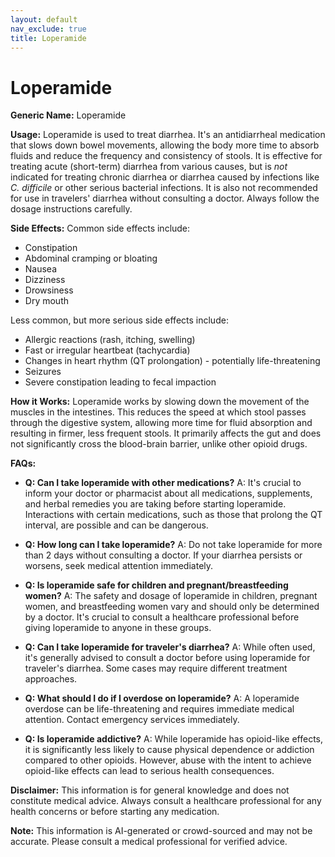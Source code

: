 ```yaml
---
layout: default
nav_exclude: true
title: Loperamide
---
```


# Loperamide

**Generic Name:** Loperamide

**Usage:** Loperamide is used to treat diarrhea.  It's an antidiarrheal medication that slows down bowel movements, allowing the body more time to absorb fluids and reduce the frequency and consistency of stools.  It is effective for treating acute (short-term) diarrhea from various causes, but is *not* indicated for treating chronic diarrhea or diarrhea caused by infections like *C. difficile* or other serious bacterial infections. It is also not recommended for use in travelers' diarrhea without consulting a doctor.  Always follow the dosage instructions carefully.

**Side Effects:** Common side effects include:

* Constipation
* Abdominal cramping or bloating
* Nausea
* Dizziness
* Drowsiness
* Dry mouth

Less common, but more serious side effects include:

* Allergic reactions (rash, itching, swelling)
* Fast or irregular heartbeat (tachycardia)
* Changes in heart rhythm (QT prolongation) - potentially life-threatening
* Seizures
* Severe constipation leading to fecal impaction


**How it Works:** Loperamide works by slowing down the movement of the muscles in the intestines. This reduces the speed at which stool passes through the digestive system, allowing more time for fluid absorption and resulting in firmer, less frequent stools. It primarily affects the gut and does not significantly cross the blood-brain barrier, unlike other opioid drugs.

**FAQs:**

* **Q: Can I take loperamide with other medications?** A:  It's crucial to inform your doctor or pharmacist about all medications, supplements, and herbal remedies you are taking before starting loperamide.  Interactions with certain medications, such as those that prolong the QT interval, are possible and can be dangerous.

* **Q: How long can I take loperamide?** A:  Do not take loperamide for more than 2 days without consulting a doctor.  If your diarrhea persists or worsens, seek medical attention immediately.

* **Q: Is loperamide safe for children and pregnant/breastfeeding women?** A:  The safety and dosage of loperamide in children, pregnant women, and breastfeeding women vary and should only be determined by a doctor.  It's crucial to consult a healthcare professional before giving loperamide to anyone in these groups.

* **Q: Can I take loperamide for traveler's diarrhea?** A:  While often used, it's generally advised to consult a doctor before using loperamide for traveler's diarrhea.  Some cases may require different treatment approaches.

* **Q: What should I do if I overdose on loperamide?** A:  A loperamide overdose can be life-threatening and requires immediate medical attention.  Contact emergency services immediately.

* **Q:  Is loperamide addictive?** A: While loperamide has opioid-like effects, it is significantly less likely to cause physical dependence or addiction compared to other opioids. However, abuse with the intent to achieve opioid-like effects can lead to serious health consequences.

**Disclaimer:** This information is for general knowledge and does not constitute medical advice. Always consult a healthcare professional for any health concerns or before starting any medication.


**Note:** This information is AI-generated or crowd-sourced and may not be accurate. Please consult a medical professional for verified advice.